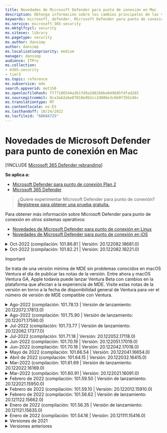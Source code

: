 ```yaml
---
title: Novedades de Microsoft Defender para punto de conexión en Mac
description: Obtenga información sobre los cambios principales de las versiones anteriores de Microsoft Defender para punto de conexión en Mac.
keywords: microsoft, defender, Microsoft Defender para punto de conexión, mac, installation, macos, whatsnew
ms.service: microsoft-365-security
ms.mktglfcycl: security
ms.sitesec: library
ms.pagetype: security
ms.author: dansimp
author: dansimp
ms.localizationpriority: medium
manager: dansimp
audience: ITPro
ms.collection:
- m365-security
- tier3
ms.topic: reference
ms.subservice: mde
search.appverid: met150
ms.openlocfilehash: f777106544a361fd9a288268be049685f4fad285
ms.sourcegitcommit: 0ca3ab2abe07810e9b2cc2d806e3c6b9f35b146c
ms.translationtype: MT
ms.contentlocale: es-ES
ms.lasthandoff: 10/24/2022
ms.locfileid: "68684725"
---
```

# <a name="whats-new-in-microsoft-defender-for-endpoint-on-mac"></a>Novedades de Microsoft Defender para punto de conexión en Mac

[!INCLUDE [Microsoft 365 Defender rebranding](../../includes/microsoft-defender.md)]

**Se aplica a:**
- [Microsoft Defender para punto de conexión Plan 2](https://go.microsoft.com/fwlink/p/?linkid=2154037)
- [Microsoft 365 Defender](https://go.microsoft.com/fwlink/?linkid=2118804)

> ¿Quiere experimentar Microsoft Defender para punto de conexión? [Regístrese para obtener una prueba gratuita.](https://signup.microsoft.com/create-account/signup?products=7f379fee-c4f9-4278-b0a1-e4c8c2fcdf7e&ru=https://aka.ms/MDEp2OpenTrial?ocid=docs-wdatp-exposedapis-abovefoldlink)

Para obtener más información sobre Microsoft Defender para punto de conexión en otros sistemas operativos: 
- [Novedades de Microsoft Defender para punto de conexión en Linux](linux-whatsnew.md) 
- [Novedades de Microsoft Defender para punto de conexión en iOS](ios-whatsnew.md)</br>

<details>
  <summary>Oct-2022 (compilación: 101.86.81 | Versión: 20.122082.18681.0)</summary>

&ensp;Compilación: **101.86.81**<br/>
&ensp;Versión de lanzamiento: **20.122082.18681.0**<br/>
&ensp;Versión del motor: **1.1.19700.3**<br/>
&ensp;Versión de firma: **1.377.636.0**<br/>

**Novedades**

- Corrección de errores: se produce un error en la actualización si \_el usuario mdatp es miembro del \_grupo lpadmin.

<br/>
</details>

<details>
  <summary>Oct-2022 (compilación: 101.82.21 | Versión: 20.122082.18221.0)</summary>

&ensp;Compilación: **101.82.21**<br/>
&ensp;Versión: **20.122082.18221.0**<br/>
&ensp;Versión del motor: **1.1.19400.3**<br/>
&ensp;Versión de firma: **1.369.962.0**<br/>

**Novedades**

- Corrección de errores: Mac TP en modo de bloqueo que provoca que el dispositivo se bloquee al apagarse o se bloquee al reiniciar
- Agregar un modificador de línea de comandos mdatp para ver el historial de exámenes a petición
- Mejora del rendimiento del propietario del dispositivo en MacOs
- Listo para macOS Ventura (13.0)
- Correcciones de errores y rendimiento

<br/>
</details>

> [!IMPORTANT]
> Se trata de una versión mínima de MDE sin problemas conocidos en macOS Ventura el día de publicar las notas de la versión. Entre ahora y macOS Ventura GA, Apple todavía puede lanzar Ventura Beta con cambios en la plataforma que afectan a la experiencia de MDE. Visite estas notas de la versión en torno a la fecha de disponibilidad general de Ventura para ver el número de versión de MDE compatible con Ventura.

<details>
  <summary>Ago-2022 (compilación: 101.78.13 | Versión de lanzamiento: 20.122072.17813.0)</summary>

&ensp;Compilación: **101.78.13**<br/>
&ensp;Versión: **20.122072.17813.0**<br/>
&ensp;Versión del motor: **1.1.19500.2**<br/>
&ensp;Versión de firma: **1.373.556.0**<br/>

**Novedades**

- Corrección para que el desinstalador elimine correctamente la carpeta de compatibilidad con aplicaciones
- Corrección para la protección de red que no filtra Safari cuando firewall o iCloud Private Relay está activado
- Corrección de procesos zombis de osqueryui
- Corrección del bloqueo de la interfaz de usuario en Ventura
- Corrección de las definiciones que no se descargan justo después de la instalación
- Otras correcciones de errores
    
<br/>
</details>

<details>
  <summary>Ago-2022 (compilación: 101.75.90 | Versión de lanzamiento: 20.122071.17590.0)</summary>

&ensp;Fecha de lanzamiento: **3 de agosto de 2022**<br/>
&ensp;Publicado: **3 de agosto de 2022**<br/>
&ensp;Compilación: **101.75.90**<br/>
&ensp;Versión de lanzamiento: **20.122071.17590.0**<br/>
&ensp;Versión del motor: **1.1.19300.3**<br/>
&ensp;Versión de firma: **1.369.395.0**<br/>

**Novedades**

- Se ha agregado un nuevo campo en la salida de `mdatp health` que se puede usar para consultar el nivel de cumplimiento de la característica de protección de red. Se llama al `network_protection_enforcement_level` nuevo campo y puede tomar uno de los siguientes valores: `audit`, `block`o `disabled`.
- Se ha corregido un error de producto en el que varias detecciones del mismo contenido podían dar lugar a entradas duplicadas en el historial de amenazas.
- Otras correcciones de errores.

<br/>
</details>

<details>
  <summary>Jul-2022 (compilación: 101.73.77 | Versión de lanzamiento: 20.122062.17377.0)</summary>

&ensp;Fecha de lanzamiento: **21 de julio de 2022**<br/>
&ensp;Publicado: **21 de julio de 2022**<br/>
&ensp;Compilación: **101.73.77**<br/>
&ensp;Versión de lanzamiento: **20.122062.17377.0**<br/>
&ensp;Versión del motor: **1.1.19200.3**<br/>
&ensp;Versión de firma: **1.367.1011.0**<br/>

**Novedades**

- Se ha corregido un problema por el que la impresión no se pudo completar correctamente debido a la extensión de red.
- Se ha agregado una opción para [configurar el cálculo de hash de archivos](mac-preferences.md#configure-file-hash-computation-feature).
- A partir de esta compilación, el producto tendrá el nuevo motor antimalware de forma predeterminada.
- Mejoras de rendimiento para las operaciones de copia de archivos
- Correcciones de errores

<br/>
</details>

<details>
  <summary>Jul-2022 (compilación: 101.71.18 | Versión: 20.122052.17118.0)</summary>

&ensp;Fecha de lanzamiento: **7 de julio de 2022**<br/>
&ensp;Publicado: **7 de julio de 2022**<br/>
&ensp;Compilación: **101.71.18**<br/>
&ensp;Versión de lanzamiento: **20.122052.17118.0**<br/>

**Novedades**

- `mdatp connectivity test` se extendió con una dirección URL adicional que el producto requiere para funcionar correctamente. La nueva dirección URL es [https://go.microsoft.com/fwlink/?linkid=2144709](https://go.microsoft.com/fwlink/?linkid=2144709).
- Hasta ahora, el nivel de registro del producto no se conservaba entre los reinicios del producto. A partir de esta versión, hay un nuevo modificador de la herramienta de línea de comandos que conserva el nivel de registro. El nuevo comando es `mdatp log level persist --level <level>`.
- Se ha corregido un error en el paquete de instalación del producto que, en raras ocasiones, podía provocar una pérdida del estado del producto durante las actualizaciones.
- Mejoras de rendimiento para operaciones de copia de archivos y aplicaciones macOS integradas
- Correcciones de errores

<br/>
</details>

<details>
  <summary>Jun-2022 (compilación: 101.70.19 | Versión: 20.122051.17019.0)</summary>

&ensp;Fecha de lanzamiento: **14 de junio de 2022**<br/>
&ensp;Publicado: **14 de junio de 2022**<br/>
&ensp;Compilación: **101.70.19**<br/>
&ensp;Versión de lanzamiento: **20.122051.17019.0**<br/>

**Novedades**

- Se ha corregido un error que provocaba que las notificaciones relacionadas con amenazas no siempre se presentaran al usuario final.
- Mejoras de rendimiento & otras correcciones de errores

<br/>
</details>


<details>
  <summary>Jun-2022 (compilación: 101.70.18 | Versión: 20.122042.17018.0)</summary>

&ensp;Fecha de lanzamiento: **2 de junio de 2022**<br/>
&ensp;Publicado: **2 de junio de 2022**<br/>
&ensp;Compilación: **101.70.18**<br/>
&ensp;Versión de lanzamiento: **20.122042.17018.0**<br/>

**Novedades**

- Se ha corregido un error por el que el paquete de instalación a veces se bloqueaba indefinidamente durante las actualizaciones del producto.
- Se ha corregido un error por el que el producto a veces detectaba archivos incorrectamente dentro de la carpeta de cuarentena.
- Mejoras de rendimiento & otras correcciones de errores

<br/>
</details>

<details>
  <summary>Mayo de 2022 (compilación: 101.66.54 | Versión: 20.122041.16654.0) </summary>

&ensp;Fecha de lanzamiento: **11 de mayo de 2022**<br/>
&ensp;Publicado: **11 de mayo de 2022**<br/>
&ensp;Compilación: **101.66.54**<br/>
&ensp;Versión de lanzamiento: **20.122041.16654.0**<br/>


**Novedades**

- Se ha corregido un problema por `mdatp diagnostic real-time-protection-statistics` el que no se imprimía la ruta de acceso de proceso correcta en algunos casos.
- Correcciones de errores

<br/>
</details>

<details>
  <summary>Abril de 2022 (compilación: 101.64.15 | Versión: 20.122032.16415.0)</summary>

&ensp;Fecha de lanzamiento: **26 de abril de 2022**<br/>
&ensp;Publicado: **26 de abril de 2022**<br/>
&ensp;Compilación: **101.64.15**<br/>
&ensp;Versión de lanzamiento: **20.122032.16415.0**<br/>

**Novedades**

- Se ha corregido una regresión introducida en la versión 101.61.69 en la que el icono del menú de estado a veces mostraba un icono de error, aunque no se requería ninguna acción del usuario final.
- Se ha mejorado el `conflicting_applications` campo en `mdatp health` para mostrar solo los 10 procesos más recientes y también para incluir los nombres de los procesos. Esto facilita la identificación de los procesos que pueden entrar en conflicto con Microsoft Defender para punto de conexión para Mac.
- Se ha corregido un error en el `mdatp device-control removable-media policy list` que el identificador de proveedor y el identificador de producto se mostraban como decimales en lugar de hexadecimales.
- Mejoras de rendimiento & otras correcciones de errores

<br/>
</details>

<details>
  <summary>Mar-2022 (compilación: 101.61.69 | Versión de lanzamiento: 20.122022.16169.0) </summary>

&ensp;Fecha de lanzamiento: **25 de marzo de 2022**<br/>
&ensp;Publicado: **25 de marzo de 2022**<br/>
&ensp;Compilación: **101.61.69**<br/>
&ensp;Versión: **20.122022.16169.0**<br/>

**Novedades**

- Correcciones de errores

<br/>
</details>

<details>
  <summary>Mar-2022 (compilación: 101.60.91 | Versión: 20.122021.16091.0)</summary>

&ensp;Fecha de lanzamiento: **8 de marzo de 2022**<br/>
&ensp;Publicado: **8 de marzo de 2022**<br/>
&ensp;Compilación: **101.60.91**<br/>
&ensp;Versión: **20.122021.16091.0**<br/>

**Novedades**

- Esta versión contiene una actualización de seguridad para [CVE-2022-23278](https://msrc-blog.microsoft.com/2022/03/08/guidance-for-cve-2022-23278-spoofing-in-microsoft-defender-for-endpoint/)

<br/>
</details>

<details>
  <summary>Febrero de 2022 (compilación: 101.59.50 | Versión de lanzamiento: 20.122021.15950.0) </summary>

&ensp;Fecha de publicación: **28 de febrero de 2022**<br/>
&ensp;Publicado: **28 de febrero de 2022**<br/>
&ensp;Compilación: **101.59.50**<br/>
&ensp;Versión: **20.122021.15950.0**<br/>

**Novedades**

- Esta versión agrega compatibilidad con macOS 12.3. A partir de macOS 12.3, [Apple está quitando Python 2.7](https://developer.apple.com/documentation/macos-release-notes/macos-12_3-release-notes). No habrá ninguna versión de Python preinstalada en macOS de forma predeterminada. **ACCIÓN NECESARIA**: 
  - Los usuarios deben actualizar Microsoft Defender para punto de conexión para Mac a la versión 101.59.50 (o posterior) antes de actualizar sus dispositivos a macOS Monterey 12.3 (o posterior). Esta versión mínima 101.59.50 es un requisito previo para eliminar los problemas relacionados con Python con Microsoft Defender para punto de conexión para Mac en macOS Monterey.
  - En el caso de las implementaciones remotas, las configuraciones de MDM existentes deben actualizarse a Microsoft Defender para punto de conexión para Mac versión 101.59.50 (o posterior). La inserción a través de MDM de una versión anterior de Microsoft Defender para punto de conexión para Mac en macOS Monterey 12.3 (o posterior) provocará un error de instalación.

<br/>
</details>

<details>
  <summary>Febrero de 2022 (compilación: 101.59.10 | Versión: 20.122012.15910.0)</summary>

&ensp;Fecha de publicación: **22 de febrero de 2022**<br/>
&ensp;Publicado: **22 de febrero de 2022**<br/>
&ensp;Compilación: **101.59.10**<br/>
&ensp;Versión de lanzamiento: **20.122012.15910.0**<br/>

**Novedades**

- La herramienta de línea de comandos ahora admite la restauración de archivos en cuarentena en una ubicación distinta a la en la que se detectó originalmente el archivo. Esto se puede hacer a través de `mdatp threat quarantine restore --id [threat-id] --path [destination-folder]`.
- Control de dispositivo extendido para controlar dispositivos conectados a través de Thunderbolt 3
- Se ha mejorado el control de las directivas de control de dispositivos que contienen identificadores de proveedor e identificadores de producto no válidos. Antes de esta versión, si la directiva contenía uno o varios identificadores no válidos, se omitió toda la directiva. A partir de esta versión, solo se omiten las partes no válidas de la directiva. Los problemas con la directiva se exponen a través de `mdatp device-control removable-media policy list`.
- Correcciones de errores

<br/>
</details>

<details>
  <summary>Febrero de 2022 (compilación: 101.56.62 | Versión de lanzamiento: 20.121122.15662.0)</summary>

&ensp;Fecha de publicación: **7 de febrero de 2022**<br/>
&ensp;Publicado: **7 de febrero de 2022**<br/>
&ensp;Compilación: **101.56.62**<br/>
&ensp;Versión de lanzamiento: **20.121122.15662.0**<br/>

**Novedades**

- Correcciones de errores 

<br/>
</details>

<details>
  <summary> Enero de 2022 (compilación: 101.56.35 | Versión de lanzamiento: 20.121121.15635.0)</summary>

&ensp;Fecha de publicación: **30 de enero de 2022**<br/>
&ensp;Publicado: **30 de enero de 2022**<br/>
&ensp;Compilación: **101.56.35**<br/>
&ensp;Versión de lanzamiento: **20.121121.15635.0**<br/>

**Novedades**

- Se ha cambiado el nombre de la aplicación de "Microsoft Defender ATP" a "Microsoft Defender". Los usuarios finales observarán los siguientes cambios:
- La ruta de instalación de la aplicación se ha cambiado de `/Application/Microsoft Defender ATP.app` a `/Applications/Microsoft Defender.app`.
- Dentro de la experiencia del usuario, las repeticiones de "Microsoft Defender ATP" se han reemplazado por "Microsoft Defender"
- Se ha resuelto un problema por el que algunas aplicaciones VPN no se podían conectar debido al filtro de contenido de red que se distribuye con Microsoft Defender para punto de conexión para Mac
- Se ha corregido un problema detectado en macOS 12.2 beta 2 en el que no se pudo abrir el paquete de instalación debido a un cambio en el sistema operativo (SO) que impide la instalación de paquetes con ciertas características. Aunque parece que este cambio del sistema operativo no está incluido en la versión final de macOS 12.2, es probable que se vuelva a introducir en una versión futura de macOS. Por lo tanto, animamos a todos los administradores empresariales a actualizar el paquete de Microsoft Defender para punto de conexión en su consola de administración a esta versión del producto (o a una versión más reciente).
- Se ha corregido un problema detectado en algunos dispositivos M1 en los que el producto se bloqueaba con definiciones antimalware no válidas y no se podía actualizar correctamente a un conjunto de definiciones de trabajo.
- `mdatp health`la salida se ha ampliado con un atributo adicional llamado `full_disk_access_enabled` que se puede usar para determinar si se ha concedido el acceso completo al disco a todos los componentes de Microsoft Defender para punto de conexión para Mac.
- Mejoras de rendimiento & correcciones de errores

<br/>
</details>

<details>
  <summary>Enero de 2022 (compilación: 101.54.16 | Versión: 20.121111.15416.0) </summary>

&ensp;Fecha de publicación: **12 de enero de 2022**<br/>
&ensp;Publicado: **12 de enero de 2022**<br/>
&ensp;Compilación: **101.54.16**<br/>
&ensp;Versión: **20.121111.15416.0**<br/>

**Novedades**

- macOS 10.14 (Mojave) ya no se admite
- Una vez que el administrador deja de administrar una configuración de producto a través de MDM, ahora vuelve al valor que tenía antes de que se administrara (el valor configurado localmente por el usuario final o, si no se proporcionó explícitamente dicho valor local, el valor predeterminado usado por el producto). Antes de este cambio, después de que una configuración dejara de administrarse, el producto conservaba su valor administrado y lo seguía usando.
- Mejoras de rendimiento & correcciones de errores
    
<br/>
</details>

<details><summary>Versiones de 2021 </summary><blockquote>
    <details><summary>(Compilación: 101.49.25 | Versión de lanzamiento: 20.121092.14925.0)</summary>

&ensp;Build: **101.49.25**<br/>
&ensp;Versión: **20.121092.14925.0** <br/>

**Novedades**

- Se ha agregado un nuevo modificador a la herramienta de línea de comandos para controlar si los archivos se examinan durante los exámenes a petición. Esto se puede configurar a través de `mdatp config scan-archives --value [enabled/disabled]` . De forma predeterminada, se establece en habilitado. 
- Correcciones de errores  

<br/>
</details>
 
<details><summary>(Compilación: 101.47.27 | Versión de lanzamiento: 20.121082.14727.0)</summary>

&ensp;Build: **101.47.27**<br/>
&ensp;Versión: **20.121082.14727.0** <br/>

**Novedades**
- Corrección de una inmovilización del sistema que se produce al apagar macOS Mojave y macOS Catalina. 

<br/>
</details>

<details><summary>(Compilación: 101.43.84 | Versión: 20.121082.14384.0)</summary>

&ensp;Build: **101.43.84**<br/>
&ensp;Versión: **20.121082.14384.0** <br/>

**Novedades**
- Compilación candidata para macOS 12 (Monterey) 
- Correcciones de errores 

<br/>
</details>

<details><summary>(Compilación: 101.41.10 | Versión: 20.121072.14110.0)</summary>

&ensp;Build: **101.41.10**<br/>
&ensp;Versión: **20.121072.14110.0** <br/>

**Novedades**
- Se han agregado nuevos modificadores a la herramienta de línea de comandos: 
    - Control del grado de paralelismo para los exámenes a petición. Esto se puede configurar a través de `mdatp config maximum-on-demand-scan-threads --value [number-between-1-and-64]` . De forma predeterminada, se usa un grado de paralelismo de 2. 
    - Controlar si los exámenes después de las actualizaciones de inteligencia de seguridad están habilitados o deshabilitados. Esto se puede configurar a través de `mdatp config scan-after-definition-update --value [enabled/disabled]` . De forma predeterminada, se establece en habilitado. 
- Cambiar el nivel de registro del producto ahora requiere elevación. 
- Mejoras de rendimiento & correcciones de errores 

<br/>
</details>

<details><summary>(Compilación: 101.40.84 | Versión de lanzamiento: 20.121071.14084.0)</summary>

&ensp;Build: **101.40.84**<br/>
&ensp;Versión: **20.121071.14084.0** <br/>

**Novedades**
- Compatibilidad nativa con chip M1 
- Mejoras de rendimiento & correcciones de errores 

<br/>
</details>

<details><summary>(Compilación: 101.37.97 | Versión de lanzamiento: 20.121062.13797.0)</summary>

&ensp;Build: **101.37.97**<br/>
&ensp;Versión: **20.121062.13797.0** <br/>

**Novedades**
- Mejoras de rendimiento & correcciones de errores 

<br/>
</details>

<details><summary>(Compilación: 101.34.28 | Versión de lanzamiento: 20.121061.13428.0)</summary>

&ensp;Build: **101.34.28**<br/>
&ensp;Versión: **20.121061.13428.0** <br/>

**Novedades**
- Correcciones de errores 

<br/>
</details>

<details><summary>(Compilación: 101.34.27 | Versión de lanzamiento: 20.121052.13427.0)</summary>

&ensp;Build: **101.34.27**<br/>
&ensp;Versión: **20.121052.13427.0** <br/>

**Novedades**
- Correcciones de errores 

<br/>
</details>

<details><summary>(Compilación: 101.34.20 | Versión de lanzamiento: 20.121051.13420.0)</summary>

&ensp;Build: **101.34.20**<br/>
&ensp;Versión: **20.121051.13420.0** <br/>

**Novedades**
- [Control de dispositivo para macOS](mac-device-control-overview.md)  está ahora en disponibilidad general. 
- Se ha corregido un problema por el que no se podía iniciar un examen rápido desde el menú de estado en macOS 11 (Big Sur). 
- Otras correcciones de errores 

<br/>
</details>

<details><summary>(Compilación: 101.32.69 | Versión de lanzamiento: 20.121042.13269.0)</summary>

&ensp;Build: **101.32.69**<br/>
&ensp;Versión: **20.121042.13269.0** <br/>

**Novedades**
- Se ha corregido un problema por el que el acceso simultáneo a la cadena de claves desde Microsoft Defender para punto de conexión y otras aplicaciones puede provocar daños en la cadena de claves.

<br/>
</details>

<details><summary>(Compilación: 101.29.64 | Versión de lanzamiento: 20.121042.12964.0)</summary>

&ensp;Build: **101.29.64**<br/>
&ensp;Versión: **20.121042.12964.0** <br/> 

**Novedades**
- A partir de esta versión, las amenazas detectadas durante los exámenes antivirus a petición desencadenados a través del cliente de línea de comandos se corrigen automáticamente. Las amenazas detectadas durante los exámenes desencadenados a través de la interfaz de usuario todavía requieren una acción manual. 
- `mdatp diagnostic real-time-protection-statistics` ahora admite dos conmutadores adicionales: 
    - `--sort`: ordena la salida descendente por el número total de archivos examinados. 
    - `--top N`: muestra los N resultados principales (solo funciona si `--sort` también se especifica) 
- Mejoras de rendimiento (específicamente para cuando `YARN` se usa) & correcciones de errores

<br/>
</details>

<details><summary>(Compilación: 101.27.50 | Versión de lanzamiento: 20.121022.12750.0)</summary>

&ensp;Build: **101.27.50**<br/>
&ensp;Versión: **20.121022.12750.0** <br/> 

**Novedades**
- Corrección para adaptarse a la expiración del certificado de Apple para macOS Catalina y versiones anteriores. Esta corrección restaura la funcionalidad de Administración de vulnerabilidades de Microsoft Defender (MDVM).  

<br/>
</details>

<details><summary>(Compilación: 101.25.69 | Versión de lanzamiento: 20.121022.12569.0)</summary>

&ensp;Build: **101.25.69**<br/>
&ensp;Versión: **20.121022.12569.0** <br/> 

**Novedades**
- Microsoft Defender para punto de conexión en macOS ya está disponible en versión preliminar para los clientes del Gobierno de EE. UU. Para obtener más información, vea  [Microsoft Defender para punto de conexión para clientes del Gobierno de EE. UU](gov.md). . 
- Las mejoras de rendimiento (específicamente para la situación en la que se usa la aplicación XCode Simulator) & correcciones de errores. 

<br/>
</details>

<details><summary>(Compilación: 101.23.64 | Versión de lanzamiento: 20.121021.12364.0)</summary>

&ensp;Build: **101.23.64**<br/>
&ensp;Versión: **20.121021.12364.0** <br/> 

**Novedades**
- Se ha agregado una nueva opción a la herramienta de línea de comandos para ver información sobre el último examen a petición. Para ver información sobre el último examen a petición, ejecute `mdatp health --details antivirus` . 
- Mejoras de rendimiento & correcciones de errores 

<br/>
</details>

</details>

<details><summary>Versiones anteriores </summary><blockquote>
<details><summary>(Compilación: 101.22.79 | Versión: 20.121012.12279.0)</summary>

&ensp;Compilación: **101.22.79** <br> &ensp;Versión de lanzamiento: **20.121012.12279.0**<br>

**Novedades**
- Mejoras de rendimiento & correcciones de errores 

<br/>
</details>

<details><summary>(Compilación: 101.19.88 | Versión de lanzamiento: 20.121011.11988.0)</summary>

&ensp;Build:**101.19.88**<br>
&ensp;Versión de lanzamiento: **20.121011.11988.0**<br>

**Novedades**
- Mejoras de rendimiento & correcciones de errores 

<br/>
</details>

<details><summary>(Compilación: 101.19.48 | Versión: 20.120121.11948.0)</summary>

&ensp;Compilación: **101.19.48**<br>
&ensp;Versión: **20.120121.11948.0**<br>

**Novedades**
> [!NOTE]
> La antigua sintaxis de la herramienta de línea de comandos ha quedado en desuso con esta versión. Para obtener información sobre la nueva sintaxis, vea [Recursos](mac-resources.md#configuring-from-the-command-line). 
- Se ha agregado un nuevo modificador de línea de comandos para deshabilitar la extensión de red: `mdatp system-extension network-filter disable`. Este comando puede ser útil para solucionar problemas de red que podrían estar relacionados con Microsoft Defender para punto de conexión en Mac. 
- Mejoras de rendimiento & correcciones de errores 

<br/>
</details>

<details><summary>(Compilación: 101.19.21 | Versión: 20.120101.11921.0)</summary>

&ensp;Compilación: **101.19.21**<br>
&ensp;Versión: **20.120101.11921.0** <br>

**Novedades**
- Correcciones de errores 

<br/>
</details>

<details><summary>(Compilación: 101.15.26 | Versión: 20.120102.11526.0)</summary>

&ensp;Compilación: **101.15.26**<br>
&ensp;Versión: **20.120102.11526.0**<br>

**Novedades**
- Se ha mejorado la confiabilidad del agente cuando se ejecuta en macOS 11 Big Sur. 
- Se ha agregado un nuevo modificador de línea de comandos (`--ignore-exclusions`) para omitir las exclusiones de AV durante exámenes personalizados (`mdatp scan custom`). 
- Mejoras de rendimiento & correcciones de errores

<br/> 
</details>

<details><summary>(Compilación: 101.13.75 | Versión: 20.120101.11375.0)</summary>

&ensp;Compilación: **101.13.75**<br>
&ensp;Versión: **20.120101.11375.0**<br>

**Novedades** 
- Se quitaron las condiciones cuando Microsoft Defender para punto de conexión desencadenaba un error de macOS 11 (Big Sur) que se manifiesta en un pánico del kernel. 
- Se ha corregido una pérdida de memoria en la extensión del sistema Endpoint Security al ejecutarse en mac 11 (Big Sur). 
- Correcciones de errores 

<br/>
</details>

<details><summary>(Compilación: 101.10.72)</summary>

&ensp;Compilación: **101.10.72** <br>

**Novedades** 
- Correcciones de errores  

<br/>
</details>

<details><summary>(Compilación: 101.09.61)</summary>

&ensp;Compilación: **101.09.61**<br>

**Novedades** 
- Se ha agregado una nueva preferencia administrada para [deshabilitar la opción para enviar comentarios](mac-preferences.md#show--hide-option-to-send-feedback). 
- El icono del menú Estado ahora muestra un estado correcto cuando se administra la configuración del producto. Anteriormente, el icono del menú de estado mostraba un estado de advertencia o error, aunque el administrador administrase la configuración del producto. 
- Mejoras de rendimiento & correcciones de errores 

<br/>
</details>

<details><summary>(Compilación: 101.09.50)</summary>

&ensp;Compilación: **101.09.50**<br>

**Novedades** 
- Esta versión del producto se ha validado en macOS Big Sur 11 beta 9. 
- La nueva sintaxis de la herramienta de línea de comandos mdatp es ahora la predeterminada. Para obtener más información sobre la nueva sintaxis, consulte [Recursos para Microsoft Defender para punto de conexión en macOS](mac-resources.md#configuring-from-the-command-line). 
> [!NOTE]
> La antigua sintaxis de la herramienta de línea de comandos se quitará del producto el **1 de enero de 2021**.
- Extendido `mdatp diagnostic create` con un nuevo parámetro (`--path [directory]`) que permite guardar los registros de diagnóstico en un directorio diferente. 
- Mejoras de rendimiento & correcciones de errores 

<br/>
</details>

<details><summary>(Compilación: 101.09.49)</summary>

&ensp;Compilación: **101.09.49**<br>

**Novedades** 
- Mejoras en la interfaz de usuario para diferenciar las exclusiones administradas por el administrador de TI frente a las exclusiones definidas por el usuario local. 
- Uso mejorado de LA CPU durante los exámenes a petición. 
- Mejoras de rendimiento & correcciones de errores 

<br/>
</details>

<details><summary>(Compilación: 101.07.23)</summary>

&ensp;Compilación: **101.07.23**<br>

**Novedades** 
- Se han agregado nuevos campos a la salida de `mdatp --health` para comprobar el estado del modo pasivo y el identificador de grupo EDR. 
> [!NOTE]
> `mdatp --health` se reemplazará por `mdatp health` en una actualización de producto futura. 
- Se ha corregido un error que provocaba que el envío automático de muestras no se marcase como administrado en la interfaz de usuario. 
- Se ha agregado una nueva configuración para controlar la retención de elementos en el historial de exámenes antivirus. Ahora puede [especificar el número de días para conservar elementos en el historial](mac-preferences.md#antivirus-scan-history-retention-in-days) de exámenes y [especificar el número máximo de elementos en el historial de exámenes](mac-preferences.md#maximum-number-of-items-in-the-antivirus-scan-history). 
- Correcciones de errores 

<br/>
</details>

<details><summary>(Compilación: 101.06.63)</summary>

&ensp;Compilación: **101.06.63**<br>

**Novedades** 
- Se ha corregido una regresión de rendimiento introducida en la versión `101.05.17`. La regresión se introdujo con la corrección para eliminar el pánico del kernel que algunos clientes han observado al acceder a recursos compartidos SMB. Hemos revertido este cambio de código y estamos investigando formas alternativas de eliminar los pánicos del kernel. 

<br/>
</details>

<details><summary>(Compilación: 101.05.17)</summary>

&ensp;Compilación: **101.05.17**<br> 

**Novedades** 
> [!IMPORTANT]
> Estamos trabajando en una sintaxis nueva y mejorada para la herramienta de línea `mdatp` de comandos. La nueva sintaxis es actualmente la predeterminada en los canales de actualización Insider Fast e Insider Slow. Le recomendamos que se famliliarize con esta nueva sintaxis. Seguiremos admitiendo la sintaxis antigua en paralelo con la nueva sintaxis y proporcionaremos más comunicación sobre el plan de desuso de la sintaxis antigua en los próximos meses. 
- Se ha corregido un pánico del kernel que a veces se producía al acceder a recursos compartidos de archivos SMB. 
- Mejoras de rendimiento & correcciones de errores 

<br/>
</details>

<details><summary>(Compilación: 101.05.16)</summary>

&ensp;Compilación: **101.05.16**<br>

**Novedades** 
- Mejoras en la lógica de examen rápido para reducir significativamente el número de archivos escaneados. 
- Se ha agregado compatibilidad  con [la autocompletar](mac-resources.md#how-to-enable-autocompletion)para la herramienta de línea de comandos. 
- Correcciones de errores 

<br/>
</details>

<details><summary>(Compilación: 101.03.12)</summary>

&ensp;Compilación: **101.03.12**<br>

**Novedades** 
- Mejoras de rendimiento & correcciones de errores 

<br/>
</details>

<details><summary>(Compilación: 101.01.54)</summary>

&ensp;Compilación: **101.01.54**<br>

**Novedades** 
- Mejoras en la compatibilidad con Time Machine 
- Mejoras de accesibilidad 
- Mejoras de rendimiento & correcciones de errores 

<br/>
</details>

<details><summary>(Compilación: 101.00.31)</summary>

&ensp;Compilación: **101.00.31** <br>

**Novedades** 
- Experiencia mejorada [de incorporación de productos para usuarios Intune](/mem/intune/apps/apps-advanced-threat-protection-macos) 
-  [Las exclusiones antivirus ahora admiten caracteres comodín](mac-exclusions.md#supported-exclusion-types)
- Se ha agregado la capacidad de desencadenar exámenes antivirus desde el menú contextual de macOS. Ahora puede hacer clic con el botón derecho en un archivo o una carpeta en Finder y seleccionar **Examinar con Microsoft Defender para punto de conexión**. 
- Ahora el instalador no permite explícitamente las degradaciones de productos en contexto. Si necesita cambiar a una versión anterior, desinstale primero la versión existente y vuelva a configurar el dispositivo. 
- Otras mejoras de rendimiento & correcciones de errores 

<br/>
</details>

<details><summary>(Compilación: 100.90.27)</summary>

&ensp;Compilación: **100.90.27** <br>   

**Novedades** 
- Ahora puede [establecer un canal](mac-updates.md#set-the-channel-name) de actualización para Microsoft Defender para punto de conexión en macOS que sea diferente del canal de actualización de todo el sistema. 
- Icono de nuevo producto 
- Otras mejoras de la experiencia del usuario 
- Correcciones de errores 

<br/>
</details>

<details><summary>(Compilación: 100.86.92)</summary>

&ensp;Compilación: **100.86.92**<br>

**Novedades** 
- Mejoras en la compatibilidad con Time Machine 
- Se ha corregido un problema por el que el producto a veces no limpiaba todos los archivos de `/Library/Application Support/Microsoft/Defender` durante la desinstalación. 
- Se ha reducido el uso de CPU del producto cuando los productos de Microsoft se actualizan a través de Microsoft AutoUpdate. 
- Otras mejoras de rendimiento & correcciones de errores 

<br/>
</details>

<details><summary>(Compilación: 100.86.91)</summary>

&ensp;Compilación: **100.86.91**<br>

**Novedades**
> [!CAUTION]
> Para garantizar la protección más completa para los dispositivos macOS y en consonancia con apple que detiene la entrega de actualizaciones de seguridad nativas de macOS a versiones del sistema operativo anteriores a [actual - 2], la implementación y las actualizaciones de MDATP para Mac ya no se admitirán en macOS Sierra [10.12]. Las actualizaciones y mejoras de MDATP para Mac se entregarán a los dispositivos que ejecutan las versiones Catalina [10.15], Mojave [10.14], y High Sierra [10.13].
>
> Si ya tiene MDATP para Mac implementado en los dispositivos Sierra [10.12], actualice a la versión más reciente de macOS para eliminar los riesgos de pérdida de protección.

-  Mejoras de rendimiento & correcciones de errores 

<br/>
</details>

<details><summary>(Compilación: 100.83.73)</summary>

&ensp;Compilación: **100.83.73**<br>

**Novedades**
- Se han agregado más controles para los administradores de TI en torno [a la administración de exclusiones](mac-preferences.md#exclusion-merge-policy),  [la administración de la configuración del tipo de amenaza](mac-preferences.md#threat-type-settings-merge-policy) y [las acciones de amenazas no permitidas](mac-preferences.md#disallowed-threat-actions). 
- Cuando el acceso a disco completo no está habilitado en el dispositivo, ahora se muestra una advertencia en el menú de estado. 
- Mejoras de rendimiento & correcciones de errores
 
<br/>
</details>

<details><summary>(Compilación: 100.82.60)</summary>

&ensp;Compilación: **100.82.60** <br>

**Novedades**
- Se ha corregido un problema por el que el producto no se iniciaba después de una actualización de definición.

<br/> 
</details>

<details><summary>(Compilación: 100.80.42)</summary>

&ensp;Compilación: **100.80.42**<br>

**Novedades**
- Correcciones de errores

<br/> 
</details>

<details><summary>(Compilación: 100.79.42)</summary>

&ensp;Compilación: **100.79.42**<br>

**Novedades**
- Se ha corregido un problema que provocaba que Microsoft Defender para punto de conexión en Mac a veces interfiera con time machine. 
- Se ha agregado un nuevo modificador a la utilidad de línea de comandos para probar la conectividad con el servicio back-end.
 
  ```bash
  mdatp connectivity test
  ```
- Se ha agregado la capacidad de ver el historial completo de amenazas en la interfaz de usuario (se puede acceder a este desde la vista Historial   **de protección**). 
- Mejoras de rendimiento & correcciones de errores

<br/>
</details>

<details><summary>(Compilación: 100.72.15)</summary> 

&ensp;Compilación: **100.72.15**<br>

**Novedades**
- Correcciones de errores 

<br/>
</details>

<details><summary>(Compilación: 100.70.99)</summary> 

&ensp;Compilación: **100.70.99**<br>

**Novedades**
- Se ha corregido un problema que afectaba a la capacidad de algunos usuarios de actualizar a macOS Catalina cuando la protección en tiempo real está habilitada. Este problema esporádico se debe a Microsoft Defender para punto de conexión bloqueo de archivos dentro del paquete de actualización de Catalina al examinarlos en busca de amenazas, lo que produjo errores en la secuencia de actualización.

<br/>
</details> 

<details><summary>(Compilación: 100.68.99)</summary> 

&ensp;Compilación: **100.68.99**<br>

**Novedades**
- Se ha agregado la capacidad de configurar la funcionalidad del antivirus para que se ejecute en [modo pasivo](mac-preferences.md#enforcement-level-for-antivirus-engine). 
- Mejoras de rendimiento & correcciones de errores 

<br/>
</details>

<details><summary>(Compilación: 100.65.28)</summary> 

&ensp;Compilación: **100.65.28**<br>

**Novedades**
- Se ha agregado compatibilidad con macOS Catalina. 
> [!CAUTION]
> macOS 10.15 (Catalina) contiene nuevas mejoras de seguridad y privacidad. A partir de esta versión, de forma predeterminada, las aplicaciones no pueden acceder a determinadas ubicaciones del disco (como documentos, descargas, escritorio, etc.) sin consentimiento explícito. En ausencia de este consentimiento, Microsoft Defender para punto de conexión no puede proteger completamente el dispositivo.
> 
> El mecanismo para conceder este consentimiento depende de cómo implementó Microsoft Defender para punto de conexión:
> 
> - Para las implementaciones manuales, consulte las instrucciones actualizadas en el [tema Implementación manual](mac-install-manually.md#how-to-allow-full-disk-access).
> - Para las implementaciones administradas, consulte las instrucciones actualizadas en los temas de implementación   [basada en JAMF](mac-install-with-jamf.md)y  [Microsoft Intune.](mac-install-with-intune.md#create-system-configuration-profiles) 

- Mejoras de rendimiento & correcciones de errores 

<br/>
</details>

<br/><br/>
</details>

